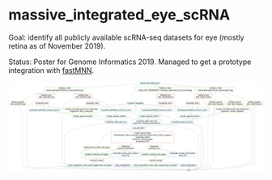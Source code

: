 # massive_integrated_eye_scRNA

Goal: identify all publicly available scRNA-seq datasets for eye (mostly retina as of November 2019).

Status: Poster for Genome Informatics 2019. Managed to get a prototype integration with [fastMNN](https://rdrr.io/github/LTLA/batchelor/man/fastMNN.html). 

![](https://github.com/davemcg/massive_integrated_eye_scRNA/blob/master/miescRNA.svg)

